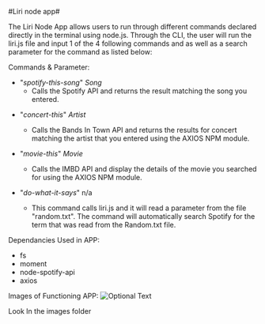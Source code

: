#Liri node app#

The Liri Node App allows users to run through different commands declared directly in the terminal using node.js. Through the CLI, the user will run the liri.js file and input 1 of the 4 following commands and as well as a search parameter for the command as listed below:

Commands & Parameter:
  * "*spotify-this-song*" *Song*
      - Calls the Spotify API and returns the result matching the song you entered. 
  
  - "*concert-this*" *Artist*
     - Calls the Bands In Town API and returns the results for concert matching the artist that you entered using the AXIOS NPM module.  
      
  - "*movie-this*" *Movie*
      - Calls the IMBD API and display the details of the movie you searched for using the AXIOS NPM module.  
    
  - "*do-what-it-says*" n/a
      - This command calls liri.js and it will read a parameter from the file "random.txt". The command will automatically search Spotify for the term that was read from the Random.txt file.  
        
 
 
Dependancies Used in APP:
- fs
- moment
- node-spotify-api
- axios


Images of Functioning APP:
![Optional Text](../master/images/All_Node_Modules_Required.png)

Look In the images folder